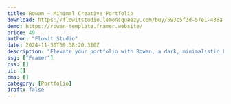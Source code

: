 ```yaml
---
title: Rowan — Minimal Creative Portfolio
download: https://flowitstudio.lemonsqueezy.com/buy/593c5f3d-57e1-438a-81fb-f4e246c091d1?aff=YGGpO5
demo: https://rowan-template.framer.website/
price: 49
author: "Flowit Studio"
date: 2024-11-30T09:38:20.310Z
description: "Elevate your portfolio with Rowan, a dark, minimalistic Framer template inspired by editorial design. Featuring subtle animations, customizable layout, and a focus on showcasing your work, Rowan perfectly highlights creative expertise for various creatives."
ssg: ["Framer"]
css: []
ui: []
cms: []
category: [Portfolio]
draft: false
---
```

